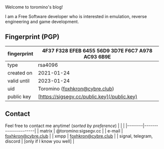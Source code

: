 Welcome to toromino's blog!

I am a Free Software developer who is interested in emulation, reverse engineering and game development.

## Fingerprint (PGP)

| fingerprint | 4F37 F328 EFEB 6455 56D9  3D7E F6C7 A978 AC93 6B9E |
|-------------|----------------------------------------------------|
| type        | rsa4096                                            |
| created on  | 2021-01-24                                         |
| valid until | 2023-01-24                                         |
| uid         | Toromino (foxhkron@cybre.club)                     |
| public key  | [https://sigsegv.cc/public.key](/public.key)       |

## Contact
Feel free to contact me anytime!
(*sorted by preference*)
|        |                      |
|--------|----------------------|
| matrix | @toromino:sigsegv.cc |
| e-mail | [foxhkron@cybre.club](mailto:foxhkron@cybre.club)  |
| xmpp   | foxhkron@cybre.club  |
| signal, telegram, discord | [only if I know you well] |
